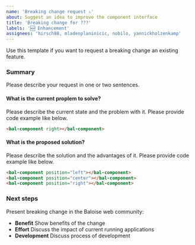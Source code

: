 ```yaml
---
name: 'Breaking change request ⚠️'
about: Suggest an idea to improve the component interface
title: 'Breaking change for ???'
labels: '🆕 Enhancement'
assignees: 'hirsch88, mladenplaninicic, nobilo, yannickholzenkamp'
---
```


Use this template if you want to request a breaking change an existing feature.

### Summary

Please describe your request in one or two sentences.

#### What is the current proplem to solve?

Please describe the current state and the problem with it.
Please provide code example like below.

```html
<bal-component right></bal-component>
```

#### What is the proposed solution?

Please describe the solution and the advantages of it.
Please provide code example like below.

```html
<bal-component position="left"></bal-component>
<bal-component position="center"></bal-component>
<bal-component position="right"></bal-component>
```

### Next steps

Present breaking change in the Baloise web community:

- **Benefit** Show benefits of the change
- **Effort** Discuss the impact of current running applications
- **Development** Discuss process of development
